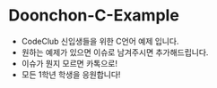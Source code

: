 # Doonchon-C-Example
 - CodeClub 신입생들을 위한 C언어 예제 입니다.
 - 원하는 예제가 있으면 이슈로 남겨주시면 추가해드립니다.
 - 이슈가 뭔지 모르면 카톡으로!
 - 모든 1학년 학생을 응원합니다!
